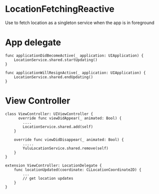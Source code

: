 # LocationFetchingReactive
Use to fetch location as a singleton service when the app is in foreground

# App delegate
```
func applicationDidBecomeActive(_ application: UIApplication) {
    LocationService.shared.startUpdating()
}

func applicationWillResignActive(_ application: UIApplication) {
    LocationService.shared.endUpdating()
}
```

# View Controller
```
class ViewController: UIViewController {
      override func viewDidAppear(_ animated: Bool) {
        ....
        LocationService.shared.add(self)
    }
    
    override func viewDidDisappear(_ animated: Bool) {
        .....
        YuluLocationService.shared.remove(self)
    }
}

extension ViewController: LocationDelegate {
    func locationUpdated(coordinate: CLLocationCoordinate2D) {
        ...
        // get location updates
    }
}
```
